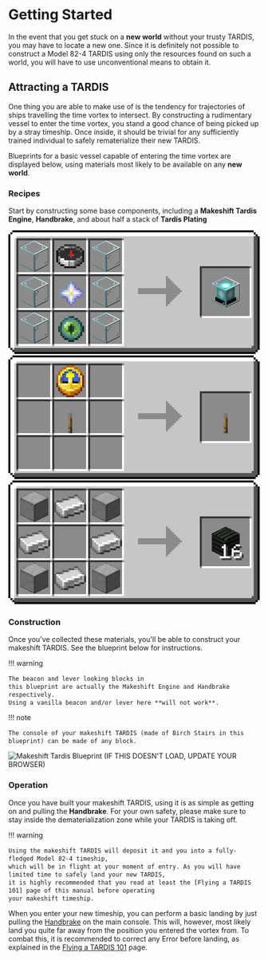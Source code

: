 # Getting Started

In the event that you get stuck on a **new world** without your trusty TARDIS, 
you may have to locate a new one. Since it is definitely not possible to 
construct a Model 82-4 TARDIS using only the resources found on such a world, 
you will have to use unconventional means to obtain it.

## Attracting a TARDIS

One thing you are able to make use of is the tendency for trajectories of ships travelling the time vortex to intersect.
By constructing a rudimentary vessel to enter the time vortex, 
you stand a good chance of being picked up by a stray timeship. 
Once inside, it should be trivial for any sufficiently trained individual to safely rematerialize their new TARDIS.

Blueprints for a basic vessel capable of entering the time vortex are displayed below, 
using materials most likely to be available on any **new world**.

### Recipes

Start by constructing some base components, including a **Makeshift Tardis Engine**, **Handbrake**,
and about half a stack of **Tardis Plating**

![Makeshift Tardis Engine Recipe](img/makeshift_engine_recipe.png)
![Handbrake Recipe](img/handbrake_recipe.png)
![Plating Recipe](img/plating_recipe.png)

### Construction

Once you've collected these materials, you'll be able to construct your makeshift TARDIS.
See the blueprint below for instructions. 

!!! warning

    The beacon and lever looking blocks in 
    this blueprint are actually the Makeshift Engine and Handbrake respectively.
    Using a vanilla beacon and/or lever here **will not work**.

!!! note
    
    The console of your makeshift TARDIS (made of Birch Stairs in this blueprint) can be made of any block.

![Makeshift Tardis Blueprint (IF THIS DOESN'T LOAD, UPDATE YOUR BROWSER)](img/makeshift_tardis.apng)

### Operation

Once you have built your makeshift TARDIS, using it is as simple as getting on and pulling the **Handbrake**.
For your own safety, please make sure to stay inside the dematerialization zone while your TARDIS is taking off.

!!! warning

    Using the makeshift TARDIS will deposit it and you into a fully-fledged Model 82-4 timeship,
    which will be in flight at your moment of entry. As you will have limited time to safely land your new TARDIS, 
    it is highly recommended that you read at least the [Flying a TARDIS 101] page of this manual before operating
    your makeshift timeship.

When you enter your new timeship, you can perform a basic landing by just pulling the [Handbrake] on the main console.
This will, however, most likely land you quite far away from the position you entered the vortex from.
To combat this, it is recommended to correct any Error before landing, as explained in the [Flying a TARDIS 101] page.

[Flying a TARDIS 101]: basics/flying_a_tardis_101.md
[Handbrake]: basics/console_layout.md#handbrake
